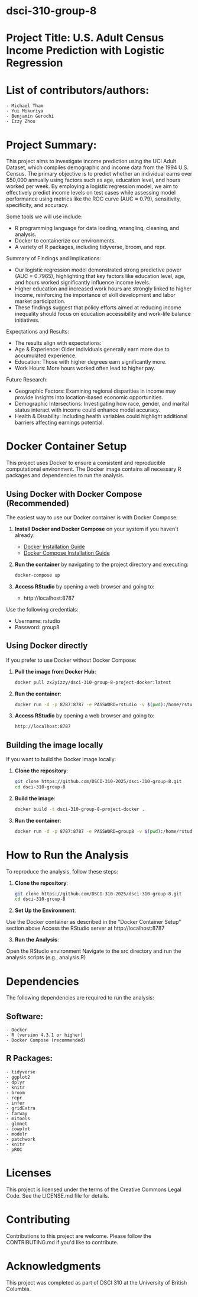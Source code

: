 # dsci-310-group-8

# Project Title: U.S. Adult Census Income Prediction with Logistic Regression

# List of contributors/authors:
    - Michael Tham
    - Yui Mikuriya
    - Benjamin Gerochi
    - Izzy Zhou

# Project Summary:
This project aims to investigate income prediction using the UCI Adult Dataset, which compiles demographic and income data from the 1994 U.S. Census. The primary objective is to predict whether an individual earns over $50,000 annually using factors such as age, education level, and hours worked per week. By employing a logistic regression model, we aim to effectively predict income levels on test cases while assessing model performance using metrics like the ROC curve (AUC ≈ 0.79), sensitivity, specificity, and accuracy.

Some tools we will use include:
- R programming language for data loading, wrangling, cleaning, and analysis.
- Docker to containerize our environments.
- A variety of R packages, including tidyverse, broom, and repr.

Summary of Findings and Implications:
- Our logistic regression model demonstrated strong predictive power (AUC = 0.7965), highlighting that key factors like education level, age, and hours worked significantly influence income levels.
- Higher education and increased work hours are strongly linked to higher income, reinforcing the importance of skill development and labor market participation.
- These findings suggest that policy efforts aimed at reducing income inequality should focus on education accessibility and work-life balance initiatives.

Expectations and Results:
- The results align with expectations:
- Age & Experience: Older individuals generally earn more due to accumulated experience.
- Education: Those with higher degrees earn significantly more.
- Work Hours: More hours worked often lead to higher pay.

Future Research:
- Geographic Factors: Examining regional disparities in income may provide insights into location-based economic opportunities.
- Demographic Intersections: Investigating how race, gender, and marital status interact with income could enhance model accuracy.
- Health & Disability: Including health variables could highlight additional barriers affecting earnings potential.

# Docker Container Setup  
This project uses Docker to ensure a consistent and reproducible computational environment. The Docker image contains all necessary R packages and dependencies to run the analysis. 

## Using Docker with Docker Compose (Recommended)

The easiest way to use our Docker container is with Docker Compose:

1. **Install Docker and Docker Compose** on your system if you haven't already:
   - [Docker Installation Guide](https://docs.docker.com/get-docker/)
   - [Docker Compose Installation Guide](https://docs.docker.com/compose/install/)

2. **Run the container** by navigating to the project directory and executing:

   ```bash
   docker-compose up
   ```

3. **Access RStudio** by opening a web browser and going to: 
   - http://localhost:8787

Use the following credentials:
- Username: rstudio
- Password: group8

## Using Docker directly

If you prefer to use Docker without Docker Compose:

1. **Pull the image from Docker Hub**:

   ```bash
   docker pull zx2yizzy/dsci-310-group-8-project-docker:latest
   ```

2. **Run the container**:

    ```bash
    docker run -d -p 8787:8787 -e PASSWORD=rstudio -v $(pwd):/home/rstudio/project zx2yizzy/dsci-310-group-8-project-docker:latest
    ```

3. **Access RStudio** by opening a web browser and going to:

    ```bash
    http://localhost:8787
    ```

## Building the image locally
If you want to build the Docker image locally:

1. **Clone the repository**:

    ```bash
    git clone https://github.com/DSCI-310-2025/dsci-310-group-8.git
    cd dsci-310-group-8
    ```

2. **Build the image**:

    ```bash
    docker build -t dsci-310-group-8-project-docker .
    ```

3. **Run the container**:

    ```bash
    docker run -d -p 8787:8787 -e PASSWORD=group8 -v $(pwd):/home/rstudio/project dsci-310-group-8-project-docker
    ```

# How to Run the Analysis
To reproduce the analysis, follow these steps:

1. **Clone the repository**:

    ```bash
    git clone https://github.com/DSCI-310-2025/dsci-310-group-8.git
    cd dsci-310-group-8
    ```

2. **Set Up the Environment**:

Use the Docker container as described in the "Docker Container Setup" section above
Access the RStudio server at http://localhost:8787

3. **Run the Analysis**:

Open the RStudio environment
Navigate to the src directory and run the analysis scripts (e.g., analysis.R)

# Dependencies
The following dependencies are required to run the analysis:

## Software:
    - Docker
    - R (version 4.3.1 or higher)
    - Docker Compose (recommended)

## R Packages:
    - tidyverse
    - ggplot2
    - dplyr
    - knitr
    - broom
    - repr
    - infer
    - gridExtra
    - farway
    - mitools
    - glmnet
    - cowplot
    - modelr
    - patchwork
    - knitr
    - pROC

# Licenses
This project is licensed under the terms of the Creative Commons Legal Code. See the LICENSE.md file for details.

# Contributing
Contributions to this project are welcome. Please follow the CONTRIBUTING.md if you'd like to contribute.

# Acknowledgments
This project was completed as part of DSCI 310 at the University of British Columbia.
